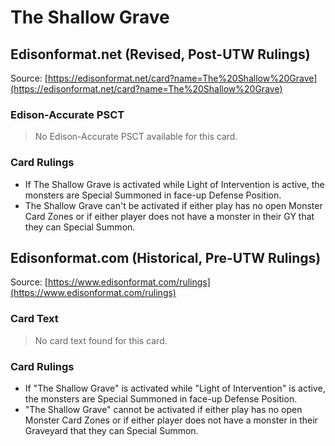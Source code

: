 # The Shallow Grave

## Edisonformat.net (Revised, Post-UTW Rulings)

Source: [https://edisonformat.net/card?name=The%20Shallow%20Grave](https://edisonformat.net/card?name=The%20Shallow%20Grave)

### Edison-Accurate PSCT

> No Edison-Accurate PSCT available for this card.

### Card Rulings

*   If The Shallow Grave is activated while Light of Intervention is active, the monsters are Special Summoned in face-up Defense Position.
*   The Shallow Grave can't be activated if either play has no open Monster Card Zones or if either player does not have a monster in their GY that they can Special Summon.


## Edisonformat.com (Historical, Pre-UTW Rulings)

Source: [https://www.edisonformat.com/rulings](https://www.edisonformat.com/rulings)

### Card Text

> No card text found for this card.

### Card Rulings

*   If "The Shallow Grave" is activated while "Light of Intervention" is active, the monsters are Special Summoned in face-up Defense Position.
*   "The Shallow Grave" cannot be activated if either play has no open Monster Card Zones or if either player does not have a monster in their Graveyard that they can Special Summon.


